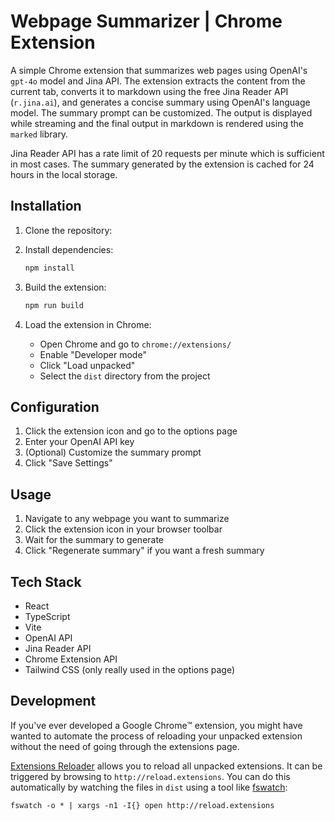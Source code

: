 # Webpage Summarizer | Chrome Extension

A simple Chrome extension that summarizes web pages using OpenAI's `gpt-4o` model and Jina API. The extension extracts the content from the current tab, converts it to markdown using the free Jina Reader API (`r.jina.ai`), and generates a concise summary using OpenAI's language model. The summary prompt can be customized. The output is displayed while streaming and the final output in markdown is rendered using the `marked` library.

Jina Reader API has a rate limit of 20 requests per minute which is sufficient in most cases. The summary generated by the extension is cached for 24 hours in the local storage.

## Installation

1. Clone the repository:

2. Install dependencies:
   ```bash
   npm install
   ```

3. Build the extension:
   ```bash
   npm run build
   ```

4. Load the extension in Chrome:
   - Open Chrome and go to `chrome://extensions/`
   - Enable "Developer mode"
   - Click "Load unpacked"
   - Select the `dist` directory from the project

## Configuration

1. Click the extension icon and go to the options page
2. Enter your OpenAI API key
3. (Optional) Customize the summary prompt
4. Click "Save Settings"

## Usage

1. Navigate to any webpage you want to summarize
2. Click the extension icon in your browser toolbar
3. Wait for the summary to generate
4. Click "Regenerate summary" if you want a fresh summary

## Tech Stack

- React
- TypeScript
- Vite
- OpenAI API
- Jina Reader API
- Chrome Extension API
- Tailwind CSS (only really used in the options page)

## Development

If you've ever developed a Google Chrome™ extension, you might have wanted to automate the process of reloading your unpacked extension without the need of going through the extensions page.

[Extensions Reloader](https://chromewebstore.google.com/detail/extensions-reloader/fimgfedafeadlieiabdeeaodndnlbhid) allows you to reload all unpacked extensions. It can be triggered by browsing to `http://reload.extensions`. You can do this automatically by watching the files in `dist` using a tool like [fswatch](https://emcrisostomo.github.io/fswatch/):
```
fswatch -o * | xargs -n1 -I{} open http://reload.extensions
```
